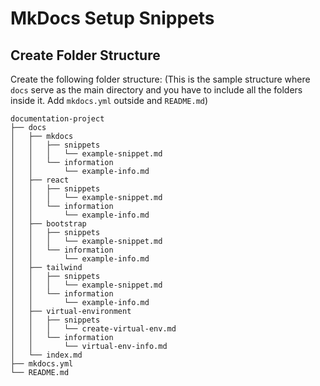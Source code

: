 # MkDocs Setup Snippets

## Create Folder Structure

Create the following folder structure:
(This is the sample structure where `docs` serve as the main directory and you have to include all the folders inside it. Add `mkdocs.yml` outside and `README.md`)

```
documentation-project
├── docs
│   ├── mkdocs
│   │   ├── snippets
│   │   │   └── example-snippet.md
│   │   └── information
│   │       └── example-info.md
│   ├── react
│   │   ├── snippets
│   │   │   └── example-snippet.md
│   │   └── information
│   │       └── example-info.md
│   ├── bootstrap
│   │   ├── snippets
│   │   │   └── example-snippet.md
│   │   └── information
│   │       └── example-info.md
│   ├── tailwind
│   │   ├── snippets
│   │   │   └── example-snippet.md
│   │   └── information
│   │       └── example-info.md
│   ├── virtual-environment
│   │   ├── snippets
│   │   │   └── create-virtual-env.md
│   │   └── information
│   │       └── virtual-env-info.md
│   └── index.md
├── mkdocs.yml
└── README.md
```
